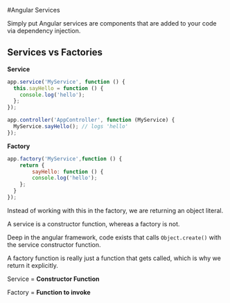 #Angular Services

Simply put Angular services are components that are added to your code via dependency injection.

## Services vs Factories

**Service**  

```javascript
app.service('MyService', function () {
  this.sayHello = function () {
    console.log('hello');
  };
});

app.controller('AppController', function (MyService) {
  MyService.sayHello(); // logs 'hello'
});
```
**Factory**

```javascript
app.factory('MyService',function () {
	return {
   	 	sayHello: function () {
    	console.log('hello');
    };
  }
});
```

Instead of working with this in the factory, we are returning an object literal.  

A service is a constructor function, whereas a factory is not.

Deep in the angular framework, code exists that calls ```Object.create()``` with the service constructor function.

A factory function is really just a function that gets called, which is why we return it explicitly.

Service = **Constructor Function**

Factory = **Function to invoke**



